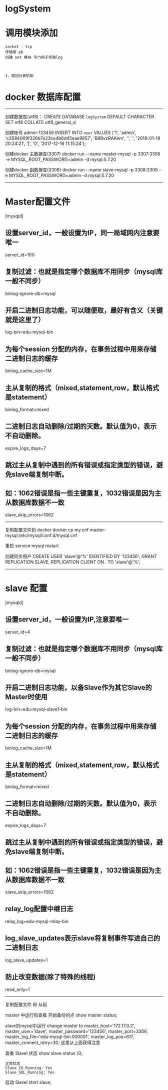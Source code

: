 # logSystem

# 调用模块添加
	socket - tcp
	传输用 pb
	创建 net 模块 专门用于传输log
	
	

	1、增加分表机制



# docker 数据库配置

--- 

创建数据库(utf8)：
	CREATE DATABASE `logSystem` DEFAULT CHARACTER SET utf8 COLLATE utf8_general_ci
	
创建帐号 admin-123456
	INSERT INTO `user` VALUES ('1', 'admin', 'c3584069f326b7e23ce4b6d45eaa9857', 'B8BvzRAKem', '', '', '2018-01-18 20:24:21', '[', '0', '2017-12-16 11:15:24');
	
	
	

创建docker 主数据库(3307)
	docker run --name master-mysql -p 3307:3306  -e MYSQL_ROOT_PASSWORD=admin -d mysql:5.7.20
	
创建docker 副数据库(3308)
	docker run --name slave-mysql -p 3308:3306 -e MYSQL_ROOT_PASSWORD=admin -d mysql:5.7.20

---

# Master配置文件
[mysqld]
## 设置server_id，一般设置为IP，同一局域网内注意要唯一
server_id=100  
## 复制过滤：也就是指定哪个数据库不用同步（mysql库一般不同步）
binlog-ignore-db=mysql  
## 开启二进制日志功能，可以随便取，最好有含义（关键就是这里了）
log-bin=edu-mysql-bin  
## 为每个session 分配的内存，在事务过程中用来存储二进制日志的缓存
binlog_cache_size=1M  
## 主从复制的格式（mixed,statement,row，默认格式是statement）
binlog_format=mixed  
## 二进制日志自动删除/过期的天数。默认值为0，表示不自动删除。
expire_logs_days=7  
## 跳过主从复制中遇到的所有错误或指定类型的错误，避免slave端复制中断。
## 如：1062错误是指一些主键重复，1032错误是因为主从数据库数据不一致
slave_skip_errors=1062
	
---

复制配置文件到 docker
	docker cp my.cnf master-mysql:/etc/mysql/conf.d/mysql.cnf
	
重启
	service mysql restart
	
创建同步用户
	CREATE USER 'slave'@'%' IDENTIFIED BY '123456';
	GRANT REPLICATION SLAVE, REPLICATION CLIENT ON *.* TO 'slave'@'%';


---

# slave 配置
[mysqld]
## 设置server_id，一般设置为IP,注意要唯一
server_id=4  
## 复制过滤：也就是指定哪个数据库不用同步（mysql库一般不同步）
binlog-ignore-db=mysql  
## 开启二进制日志功能，以备Slave作为其它Slave的Master时使用
log-bin=edu-mysql-slave1-bin  
## 为每个session 分配的内存，在事务过程中用来存储二进制日志的缓存
binlog_cache_size=1M  
## 主从复制的格式（mixed,statement,row，默认格式是statement）
binlog_format=mixed  
## 二进制日志自动删除/过期的天数。默认值为0，表示不自动删除。
expire_logs_days=7  
## 跳过主从复制中遇到的所有错误或指定类型的错误，避免slave端复制中断。
## 如：1062错误是指一些主键重复，1032错误是因为主从数据库数据不一致
slave_skip_errors=1062  
## relay_log配置中继日志
relay_log=edu-mysql-relay-bin  
## log_slave_updates表示slave将复制事件写进自己的二进制日志
log_slave_updates=1  
## 防止改变数据(除了特殊的线程)
read_only=1

---


复制配置文件 和 从起


master 中运行和查看  开始备份的点
	show master status;


slave的mysql中运行
	change master to master_host='172.17.0.2', master_user='slave', master_password='123456', master_port=3306, master_log_file='edu-mysql-bin.000001', master_log_pos=617, master_connect_retry=30;
				这里从上面获得注意


查看 Slavel 状态
	show slave status \G;

	正常状态	
	Slave_IO_Running: Yes
	Slave_SQL_Running: Yes

启动 Slavel
	start slave;










